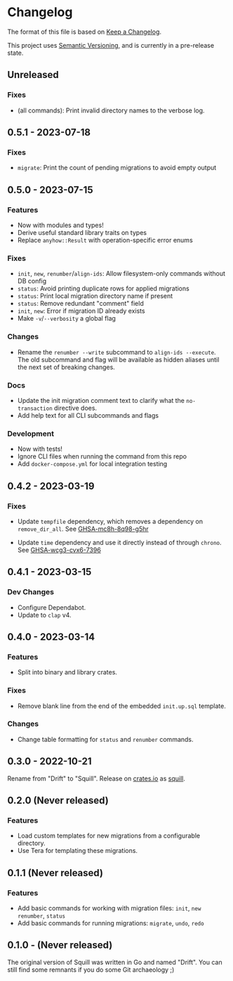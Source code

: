 # Changelog

The format of this file is based on [Keep a Changelog].

This project uses [Semantic Versioning], and is currently in a pre-release state.

[Semantic Versioning]: https://semver.org/spec/v2.0.0.html
[Keep a Changelog]: https://keepachangelog.com/en/1.0.0/

## Unreleased

### Fixes

- (all commands): Print invalid directory names to the verbose log.

## 0.5.1 - 2023-07-18

### Fixes

- `migrate`: Print the count of pending migrations to avoid empty output

## 0.5.0 - 2023-07-15

### Features

- Now with modules and types!
- Derive useful standard library traits on types
- Replace `anyhow::Result` with operation-specific error enums

### Fixes

- `init`, `new`, `renumber`/`align-ids`: Allow filesystem-only commands without DB config
- `status`: Avoid printing duplicate rows for applied migrations
- `status`: Print local migration directory name if present
- `status`: Remove redundant "comment" field
- `init`, `new`: Error if migration ID already exists
- Make `-v`/`--verbosity` a global flag

### Changes

- Rename the `renumber --write` subcommand to `align-ids --execute`. The old subcommand and flag
  will be available as hidden aliases until the next set of breaking changes.

### Docs

- Update the init migration comment text to clarify what the `no-transaction` directive does.
- Add help text for all CLI subcommands and flags

### Development

- Now with tests!
- Ignore CLI files when running the command from this repo
- Add `docker-compose.yml` for local integration testing

## 0.4.2 - 2023-03-19

### Fixes

- Update `tempfile` dependency, which removes a dependency on `remove_dir_all`.
  See [GHSA-mc8h-8q98-g5hr](https://github.com/advisories/GHSA-mc8h-8q98-g5hr)

- Update `time` dependency and use it directly instead of through `chrono`.
  See [GHSA-wcg3-cvx6-7396](https://github.com/advisories/GHSA-wcg3-cvx6-7396)

## 0.4.1 - 2023-03-15

### Dev Changes

- Configure Dependabot.
- Update to `clap` v4.

## 0.4.0 - 2023-03-14

### Features

- Split into binary and library crates.

### Fixes

- Remove blank line from the end of the embedded `init.up.sql` template.

### Changes

- Change table formatting for `status` and `renumber` commands.

## 0.3.0 - 2022-10-21

Rename from "Drift" to "Squill".
Release on [crates.io](https://crates.io) as [squill](https://crates.io/crates/squill).

## 0.2.0 (Never released)

### Features

- Load custom templates for new migrations from a configurable directory.
- Use Tera for templating these migrations.

## 0.1.1 (Never released)

### Features

- Add basic commands for working with migration files: `init`, `new` `renumber`, `status`
- Add basic commands for running migrations: `migrate`, `undo`, `redo`

## 0.1.0 - (Never released)

The original version of Squill was written in Go and named "Drift". You can still find some remnants if you do some Git archaeology ;)
